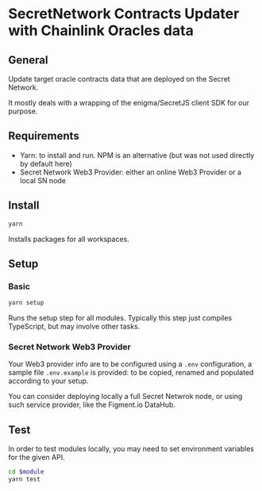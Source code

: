 # SecretNetwork Contracts Updater with Chainlink Oracles data

## General

Update target oracle contracts data that are deployed on the Secret Network.

It mostly deals with a wrapping of the enigma/SecretJS client SDK for our purpose.

## Requirements

- Yarn: to install and run. NPM is an alternative (but was not used directly by default here)
- Secret Network Web3 Provider: either an online Web3 Provider or a local SN node


## Install

```bash
yarn
```

Installs packages for all workspaces.


## Setup

### Basic
```bash
yarn setup
```

Runs the setup step for all modules. Typically this step just compiles TypeScript, but may involve other tasks.

### Secret Network Web3 Provider
Your Web3 provider info are to be configured using a ```.env``` configuration, a sample file ```.env.example``` is provided: to be copied, renamed and populated according to your setup.

You can consider deploying locally a full Secret Netwrok node, or using such service provider, like the Figment.io DataHub.

## Test

In order to test modules locally, you may need to set environment variables for the given API.

```bash
cd $module
yarn test
```
